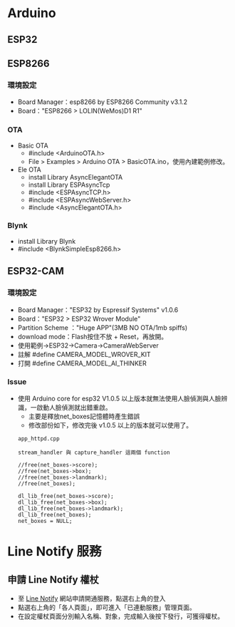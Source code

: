 # Arduino
## ESP32
## ESP8266
### 環境設定
- Board Manager：esp8266 by ESP8266 Community v3.1.2
- Board："ESP8266 > LOLIN(WeMos)D1 R1"
### OTA
- Basic OTA
    - #include <ArduinoOTA.h>
    - File > Examples > Arduino OTA > BasicOTA.ino，使用內建範例修改。
- Ele OTA
    - install Library AsyncElegantOTA
    - install Library ESPAsyncTcp
    - #include <ESPAsyncTCP.h>
    - #include <ESPAsyncWebServer.h>
    - #include <AsyncElegantOTA.h>
### Blynk
- install Library Blynk
- #include <BlynkSimpleEsp8266.h>
## ESP32-CAM
### 環境設定
- Board Manager："ESP32 by Espressif Systems" v1.0.6
- Board："ESP32 > ESP32 Wrover Module"
- Partition Scheme ："Huge APP"(3MB NO OTA/1mb spiffs)
- download mode：Flash按住不放 + Reset，再放開。
- 使用範例->ESP32->Camera->CameraWebServer
- 註解 #define CAMERA_MODEL_WROVER_KIT
- 打開 #define CAMERA_MODEL_AI_THINKER
### Issue
- 使用 Arduino core for esp32 V1.0.5 以上版本就無法使用人臉偵測與人臉辨識，一啟動人臉偵測就出錯重啟。
    - 主要是釋放net_boxes記憶體時產生錯誤
    - 修改部份如下，修改完後 v1.0.5 以上的版本就可以使用了。
    ```
    app_httpd.cpp

    stream_handler 與 capture_handler 這兩個 function

    //free(net_boxes->score);
    //free(net_boxes->box);
    //free(net_boxes->landmark);
    //free(net_boxes);  

    dl_lib_free(net_boxes->score);
    dl_lib_free(net_boxes->box);
    dl_lib_free(net_boxes->landmark);
    dl_lib_free(net_boxes);
    net_boxes = NULL;
    ```
# Line Notify 服務
## 申請 Line Notify 權杖
- 至 [Line Notify](https://notify-bot.line.me/zh_TW/) 網站申請開通服務，點選右上角的登入
- 點選右上角的「各人頁面」，即可進入「已連動服務」管理頁面。
- 在設定權杖頁面分別輸入名稱、對象，完成輸入後按下發行，可獲得權杖。